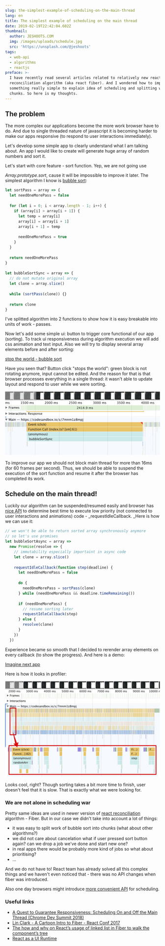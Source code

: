 ```yaml
---
slug: the-simplest-example-of-scheduling-on-the-main-thread
lang: en
title: The simplest example of scheduling on the main thread
date: 2019-02-19T22:42:04.602Z
thumbnail:
  author: JESHOOTS.COM
  img: /images/uploads/schedule.jpg
  src: 'https://unsplash.com/@jeshoots'
tags:
  - web-api
  - algorithms
  - reactjs
preface: >-
  I have recently read several articles related to relatively new react
  reconciliation algorithm (aka react fiber). And I wondered how to implement
  something really simple to explain idea of scheduling and splitting work into
  chunks. So here is my thoughts.
---
```


## The problem

The more complex our applications become the more work browser have to do. And due to single threaded nature of javascript it is becoming harder to make our apps responsive (to respond to user interactions immediately).

Let's develop some simple app to clearly understand what I am talking about. An app I would like to create will generate huge array of random numbers and sort it.

Let's start with core feature - sort function. Yep, we are not going use

_Array.prototype.sort_, cause it will be impossible to improve it later. The simplest algorithm I know is [bubble sort](https://en.wikipedia.org/wiki/Bubble_sort):

```js
let sortPass = array => {
  let needOneMorePass = false

  for (let i = 0; i < array.length - 1; i++) {
    if (array[i] > array[i + 1]) {
      let temp = array[i]
      array[i] = array[i + 1]
      array[i + 1] = temp

      needOneMorePass = true
    }
  }

  return needOneMorePass
}

let bubbleSortSync = array => {
  // do not mutate original array
  let clone = array.slice()

  while (sortPass(clone)) {}

  return clone
}
```

I've splitted algorithm into 2 functions to show how it is easy breakable into units of work - passes.

Now let's add some simple ui: button to trigger core functional of our app (sorting). To track ui responsiveness during algorithm execution we will add css animation and text input. Also we will try to display several array elements before and after sorting:

[stop the world - bubble sort](embedded-codesandbox://the-simplest-example-of-scheduling-on-the-main-thread/stop-the-world)

Have you seen that? Button click "stops the world": green block is not rotating anymore, input cannot be edited. And the reason for that is that browser processes everything in a single thread: it wasn't able to update layout and respond to user while we were sorting.

![Stop the world](/images/uploads/stop-the-world.jpg 'Stop the world')

To improve our app we should not block main thread for more than 16ms (for 60 frames per second). Thus, we should be able to suspend the execution of the sort function and resume it after the browser has completed its work.

## Schedule on the main thread!

Luckily our algorithm can be suspended/resumed easily and browser has [nice API](https://developer.mozilla.org/en-US/docs/Web/API/Window/requestIdleCallback) to determine best time to execute low priority (not connected to user interactions and animations) code - \_requestIdleCallback. \_Here is how we can use it:

```js
// we won't be able to return sorted array synchronously anymore
// so let's use promises
let bubbleSortAsync = array =>
  new Promise(resolve => {
    // immutability espeсially importaint in async code
    let clone = array.slice()

    requestIdleCallback(function step(deadline) {
      let needOneMorePass = false

      do {
        needOneMorePass = sortPass(clone)
      } while (needOneMorePass && deadline.timeRemaining())

      if (needOneMorePass) {
        // resume sorting later
        requestIdleCallback(step)
      } else {
        resolve(clone)
      }
    })
  })
```

Experience became so smooth that I decided to rerender array elements on every callback (to show the progress).
And here is a demo:

[Imagine next app](embedded-codesandbox://the-simplest-example-of-scheduling-on-the-main-thread/scheduling)

Here is how it looks in profiler:

![Smooth sort profile](/images/uploads/smooth-sort-profile.jpg 'Smooth sort profile')

Looks cool, right? Though sorting takes a bit more time to finish, user doesn't feel that it is slow. That is exactly what we were looking for.

### We are not alone in scheduling war

Pretty same ideas are used in newer version of [react reconciliation](https://reactjs.org/docs/reconciliation.html) algorithm - Fiber. But in our case we didn't take into account a lot of things:

- it was easy to split work of bubble sort into chunks (what about other algorithms?)
- we did not care about cancelation what if user pressed sort button again?
  can we drop a job we've done and start new one?
- in real apps there would be probably more kind of jobs
  so what about prioritising?
- ...

And we do not have to! React team has already solved all this complex things and we haven't even noticed that - there was no API changes when fiber was introduced.

Also one day browsers might introduce [more convenient API](https://github.com/developit/task-worklet) for scheduling.

### Useful links

- [A Quest to Guarantee Responsiveness: Scheduling On and Off the Main Thread (Chrome Dev Summit 2018)](https://www.youtube.com/watch?v=mDdgfyRB5kg)
- [Lin Clark - A Cartoon Intro to Fiber - React Conf 2017](https://www.youtube.com/watch?v=ZCuYPiUIONs)
- [The how and why on React’s usage of linked list in Fiber to walk the component’s tree](https://medium.com/react-in-depth/the-how-and-why-on-reacts-usage-of-linked-list-in-fiber-67f1014d0eb7)
- [React as a UI Runtime](https://overreacted.io/react-as-a-ui-runtime/)
